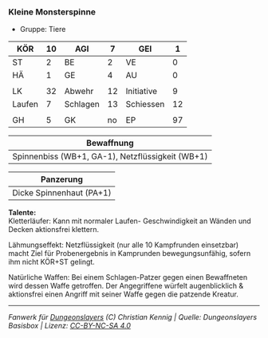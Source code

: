### Kleine Monsterspinne  
- Gruppe: Tiere  

| KÖR | 10 | AGI | 7 | GEI | 1 |
| --- | --- | --- | --- | --- | --- |
| ST | 2 | BE | 2 | VE | 0 |
| HÄ | 1 | GE | 4 | AU | 0 |
|  |  |  |  |  |  |
| LK | 32 | Abwehr | 12 | Initiative | 9 |
| Laufen | 7 | Schlagen | 13 | Schiessen | 12 |
|  |  |  |  |  |  |
| GH | 5 | GK | no | EP | 97 |


| Bewaffnung |
| --- |
| Spinnenbiss (WB+1, GA-1), Netzflüssigkeit (WB+1) |


| Panzerung |
| --- |
| Dicke Spinnenhaut (PA+1) |


**Talente:**  
Kletterläufer: Kann mit normaler Laufen- Geschwindigkeit an Wänden und Decken aktionsfrei klettern.

Lähmungseffekt: Netzflüssigkeit (nur alle 10 Kampfrunden einsetzbar) macht Ziel für Probenergebnis in Kamprunden bewegungsunfähig, sofern ihm nicht KÖR+ST gelingt.

Natürliche Waffen: Bei einem Schlagen-Patzer gegen einen Bewaffneten wird dessen Waffe getroffen. Der Angegriffene würfelt augenblicklich & aktionsfrei einen Angriff mit seiner Waffe gegen die patzende Kreatur.





___
*Fanwerk für [Dungeonslayers](https://www.dungeonslayers.net/) (C) Christian Kennig | Quelle: Dungeonslayers Basisbox | Lizenz: [CC-BY-NC-SA 4.0](https://creativecommons.org/licenses/by-nc-sa/4.0/deed.de)*